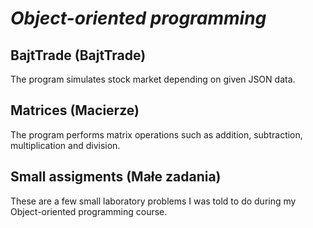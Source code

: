 # ***Object-oriented programming***

## BajtTrade (BajtTrade)

The program simulates stock market depending on given JSON data.

## Matrices (Macierze)

The program performs matrix operations such as addition, subtraction, multiplication and division.

## Small assigments (Małe zadania)

These are a few small laboratory problems I was told to do during my Object-oriented programming course.

